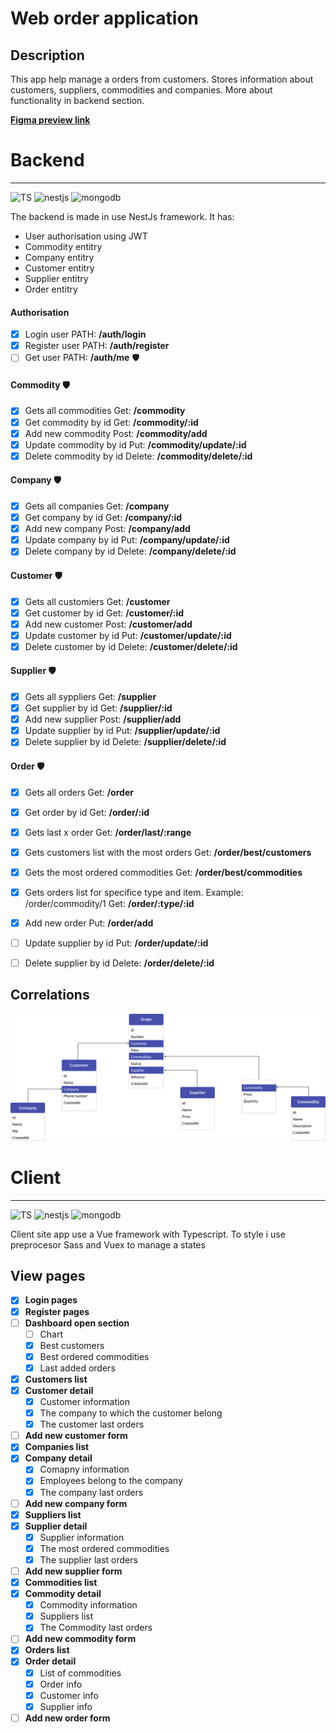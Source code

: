 # Web order application

## Description

This app help manage a orders from customers.
Stores information about customers, suppliers, commodities and companies.
More about functionality in backend section.


**[Figma preview link](https://www.figma.com/file/7ZKnX3NJ3gYRNp0QeSE1vd/Order-App?node-id=0%3A1)**


# Backend
---


![TS](https://img.shields.io/badge/Typescript-3178C6?style=for-the-badge&logo=typescript&logoColor=white) ![nestjs](https://img.shields.io/badge/NestJs-E0234E?style=for-the-badge&logo=nestjs&logoColor=white) ![mongodb](https://img.shields.io/badge/Mongodb-47A248?style=for-the-badge&logo=mongodb&logoColor=white)

The backend is made in use NestJs framework.
It has:

- User authorisation using JWT
- Commodity entitry
- Company entitry
- Customer entitry
- Supplier entitry
- Order entitry

#### Authorisation

- [x] Login user PATH: **/auth/login**
- [x] Register user  PATH: **/auth/register**
- [ ] Get user  PATH: **/auth/me**  :shield:

#### Commodity :shield:

- [x] Gets all commodities Get: **/commodity**
- [x] Get commodity by id  Get: **/commodity/:id**
- [x] Add new commodity  Post: **/commodity/add**
- [x] Update commodity by id  Put: **/commodity/update/:id**
- [x] Delete commodity by id  Delete: **/commodity/delete/:id**

#### Company :shield:

- [x] Gets all companies Get: **/company**
- [x] Get company by id  Get: **/company/:id**
- [x] Add new company  Post: **/company/add**
- [x] Update company by id  Put: **/company/update/:id**
- [x] Delete company by id  Delete: **/company/delete/:id**

#### Customer :shield:

- [x] Gets all customiers Get: **/customer**
- [x] Get customer by id  Get: **/customer/:id**
- [x] Add new customer  Post: **/customer/add**
- [x] Update customer by id  Put: **/customer/update/:id**
- [x] Delete customer by id  Delete: **/customer/delete/:id**

#### Supplier :shield:

- [x] Gets all syppliers Get: **/supplier**
- [x] Get supplier by id  Get: **/supplier/:id**
- [x] Add new supplier  Post: **/supplier/add**
- [x] Update supplier by id  Put: **/supplier/update/:id**
- [x] Delete supplier by id  Delete: **/supplier/delete/:id**

#### Order :shield:

- [x] Gets all orders Get: **/order**
- [x] Get order by id Get: **/order/:id**
- [x] Gets last x order Get: **/order/last/:range**
- [x] Gets customers list with the most orders   Get: **/order/best/customers**
- [x] Gets the most ordered commodities  Get: **/order/best/commodities**
- [x] Gets orders list for specifice type and item. Example: /order/commodity/1  Get: **/order/:type/:id**
- [x] Add new order  Put: **/order/add**
- [ ] Update supplier by id  Put: **/order/update/:id**
- [ ] Delete supplier by id  Delete: **/order/delete/:id**


## Correlations


!["image"](./images/correlation.jpg)

# Client
---


![TS](https://img.shields.io/badge/Typescript-3178C6?style=for-the-badge&logo=typescript&logoColor=white) ![nestjs](https://img.shields.io/badge/Vue-4FC08D?style=for-the-badge&logo=vue.js&logoColor=white) ![mongodb](https://img.shields.io/badge/Sass-CC6699?style=for-the-badge&logo=mongodb&logoColor=white)

Client site app use a Vue framework with Typescript.
To style i use preprocesor Sass and Vuex to manage a states 


## View pages

- [x] **Login pages**
- [x] **Register pages**
- [ ] **Dashboard open section**
  - [ ] Chart
  - [x] Best customers
  - [x] Best ordered commodities
  - [x] Last added orders
- [x] **Customers list**
- [x] **Customer detail**
  - [x] Customer information
  - [x] The company to which the customer belong
  - [x] The customer last orders
- [ ] **Add new customer form**
- [x] **Companies list**
- [x] **Company detail**
  - [x] Comapny information
  - [x] Employees belong to the company
  - [x] The company last orders
- [ ] **Add new company form**
- [x] **Suppliers list**
- [x] **Supplier detail**
  - [x] Supplier information
  - [x] The most ordered commodities
  - [x] The supplier last orders
- [ ] **Add new supplier form**
- [x] **Commodities list**
- [x] **Commodity detail**
  - [x] Commodity information
  - [x] Suppliers list
  - [x] The Commodity last orders
- [ ] **Add new commodity form**
- [x] **Orders list**
- [x] **Order detail**
  - [x] List of commodities
  - [x] Order info
  - [x] Customer info
  - [x] Supplier info
- [ ] **Add new order form**

